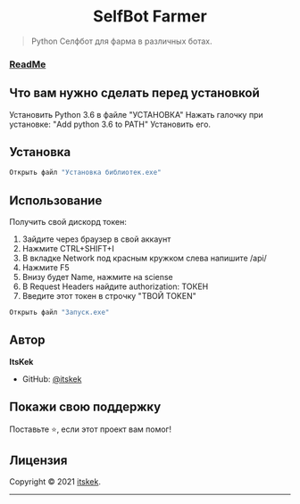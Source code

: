 <h1 align="center">SelfBot Farmer</h1>


> Python Селфбот для фарма в различных ботах.

### [ReadMe](https://github.com/itskek/farmerbot/main/README.md)


## Что вам нужно сделать перед установкой

Установить Python 3.6 в файле "УСТАНОВКА"
Нажать галочку при установке: "Add python 3.6 to PATH"
Установить его.

## Установка

```sh
Открыть файл "Установка библиотек.exe"
```

## Использование
Получить свой дискорд токен:
1. Зайдите через браузер в свой аккаунт
2. Нажмите CTRL+SHIFT+I
3. В вкладке Network под красным кружком слева напишите /api/
4. Нажмите F5
5. Внизу будет Name, нажмите на sciense
6. В Request Headers найдите authorization: ТОКЕН
7. Введите этот токен в строчку "ТВОЙ TOKEN"
```sh
Открыть файл "Запуск.exe"
```

## Автор

**ItsKek**

* GitHub: [@itskek](https://github.com/itskek)


## Покажи свою поддержку

Поставьте ⭐️, если этот проект вам помог!

## Лицензия

Copyright © 2021 [itskek](https://github.com/itskek).<br />

***
